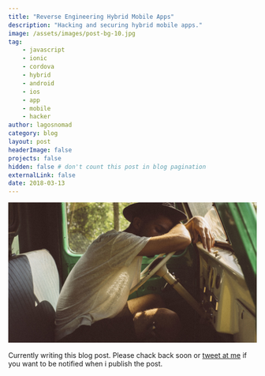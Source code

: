 ```yaml
---
title: "Reverse Engineering Hybrid Mobile Apps"
description: "Hacking and securing hybrid mobile apps."
image: /assets/images/post-bg-10.jpg
tag: 
    - javascript
    - ionic
    - cordova
    - hybrid
    - android
    - ios
    - app
    - mobile
    - hacker
author: lagosnomad
category: blog
layout: post
headerImage: false
projects: false
hidden: false # don't count this post in blog pagination
externalLink: false
date: 2018-03-13
---
```

![Reverse Engineering Hybrid Apps](../assets/images/post-bg-10.jpg)



Currently writing this blog post. Please chack back soon or [tweet at me](/) if you want to be notified when i publish the post.
